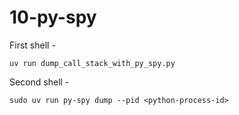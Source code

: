 # 10-py-spy

First shell -
```
uv run dump_call_stack_with_py_spy.py
```

Second shell -
```
sudo uv run py-spy dump --pid <python-process-id>
```
